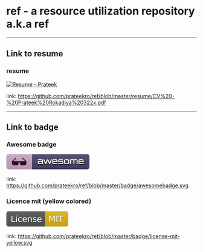 # ref - a resource utilization repository a.k.a ref

---
## Link to resume

### resume

[![Resume - Prateek](https://github.com/prateekro/ref/blob/master/resume/prateek_bw_icon.ico)](https://github.com/prateekro/ref/blob/master/resume/CV%20-%20Prateek%20Rokadiya%20322x.pdf)

link: https://github.com/prateekro/ref/blob/master/resume/CV%20-%20Prateek%20Rokadiya%20322x.pdf

---

## Link to badge

### Awesome badge

[![Awesome](https://github.com/prateekro/ref/blob/master/badge/awesomebadge.svg)](https://github.com/prateekro/) 

link: https://github.com/prateekro/ref/blob/master/badge/awesomebadge.svg

### Licence mit (yellow colored)

[![mit-yellow](https://github.com/prateekro/ref/blob/master/badge/license-mit-yellow.svg)](https://github.com/prateekro/ref/blob/master/badge/license-mit-yellow.svg)

link: https://github.com/prateekro/ref/blob/master/badge/license-mit-yellow.svg
